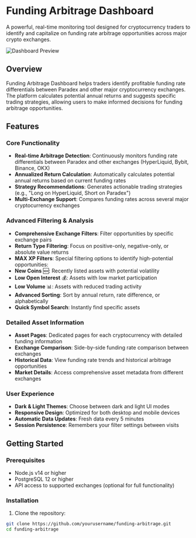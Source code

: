 # Funding Arbitrage Dashboard

A powerful, real-time monitoring tool designed for cryptocurrency traders to identify and capitalize on funding rate arbitrage opportunities across major crypto exchanges.

![Dashboard Preview](https://example.com/dashboard-preview.png)

## Overview

Funding Arbitrage Dashboard helps traders identify profitable funding rate differentials between Paradex and other major cryptocurrency exchanges. The platform calculates potential annual returns and suggests specific trading strategies, allowing users to make informed decisions for funding arbitrage opportunities.

## Features

### Core Functionality

- **Real-time Arbitrage Detection**: Continuously monitors funding rate differentials between Paradex and other exchanges (HyperLiquid, Bybit, Binance, OKX)
- **Annualized Return Calculation**: Automatically calculates potential annual returns based on current funding rates
- **Strategy Recommendations**: Generates actionable trading strategies (e.g., "Long on HyperLiquid, Short on Paradex")
- **Multi-Exchange Support**: Compares funding rates across several major cryptocurrency exchanges

### Advanced Filtering & Analysis

- **Comprehensive Exchange Filters**: Filter opportunities by specific exchange pairs
- **Return Type Filtering**: Focus on positive-only, negative-only, or absolute value returns
- **MAX XP Filters**: Special filtering options to identify high-potential opportunities:
 - **New Coins** 🆕: Recently listed assets with potential volatility
 - **Low Open Interest** 💰: Assets with low market participation
 - **Low Volume** 📊: Assets with reduced trading activity
- **Advanced Sorting**: Sort by annual return, rate difference, or alphabetically
- **Quick Symbol Search**: Instantly find specific assets

### Detailed Asset Information

- **Asset Pages**: Dedicated pages for each cryptocurrency with detailed funding information
- **Exchange Comparison**: Side-by-side funding rate comparison between exchanges
- **Historical Data**: View funding rate trends and historical arbitrage opportunities
- **Market Details**: Access comprehensive asset metadata from different exchanges

### User Experience

- **Dark & Light Themes**: Choose between dark and light UI modes
- **Responsive Design**: Optimized for both desktop and mobile devices
- **Automatic Data Updates**: Fresh data every 5 minutes
- **Session Persistence**: Remembers your filter settings between visits

## Getting Started

### Prerequisites

- Node.js v14 or higher
- PostgreSQL 12 or higher
- API access to supported exchanges (optional for full functionality)

### Installation

1. Clone the repository:
  ```bash
  git clone https://github.com/yourusername/funding-arbitrage.git
  cd funding-arbitrage